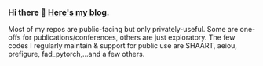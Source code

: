 ### Hi there 👋  [Here's my blog](https://drscotthawley.github.io/blog/).
Most of my repos are public-facing but only privately-useful. Some are one-offs for publications/conferences, others are just exploratory. The few codes I regularly maintain & support for public use are SHAART, aeiou, prefigure, fad_pytorch,...and a few others. 

<!--
**drscotthawley/drscotthawley** is a ✨ _special_ ✨ repository because its `README.md` (this file) appears on your GitHub profile.

Here are some ideas to get you started:

- 🔭 I’m currently working on ...
- 🌱 I’m currently learning ...
- 👯 I’m looking to collaborate on ...
- 🤔 I’m looking for help with ...
- 💬 Ask me about ...
- 📫 How to reach me: ...
- 😄 Pronouns: ...
- ⚡ Fun fact: ...
-->

